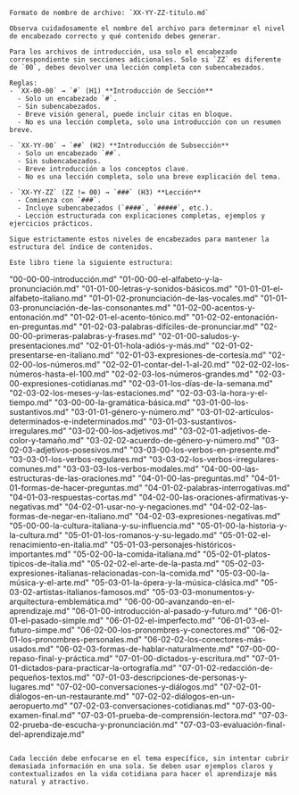 ```
Formato de nombre de archivo: `XX-YY-ZZ-titulo.md`

Observa cuidadosamente el nombre del archivo para determinar el nivel de encabezado correcto y qué contenido debes generar.

Para los archivos de introducción, usa solo el encabezado correspondiente sin secciones adicionales. Solo si `ZZ` es diferente de `00`, debes devolver una lección completa con subencabezados.

Reglas:
- `XX-00-00` → `#` (H1) **Introducción de Sección**
  - Solo un encabezado `#`.
  - Sin subencabezados.
  - Breve visión general, puede incluir citas en bloque.
  - No es una lección completa, solo una introducción con un resumen breve.

- `XX-YY-00` → `##` (H2) **Introducción de Subsección**
  - Solo un encabezado `##`.
  - Sin subencabezados.
  - Breve introducción a los conceptos clave.
  - No es una lección completa, solo una breve explicación del tema.

- `XX-YY-ZZ` (ZZ != 00) → `###` (H3) **Lección**
  - Comienza con `###`.
  - Incluye subencabezados (`####`, `#####`, etc.).
  - Lección estructurada con explicaciones completas, ejemplos y ejercicios prácticos.

Sigue estrictamente estos niveles de encabezados para mantener la estructura del índice de contenidos.

Este libro tiene la siguiente estructura:

```
"00-00-00-introducción.md"
"01-00-00-el-alfabeto-y-la-pronunciación.md"
"01-01-00-letras-y-sonidos-básicos.md"
"01-01-01-el-alfabeto-italiano.md"
"01-01-02-pronunciación-de-las-vocales.md"
"01-01-03-pronunciación-de-las-consonantes.md"
"01-02-00-acentos-y-entonación.md"
"01-02-01-el-acento-tónico.md"
"01-02-02-entonación-en-preguntas.md"
"01-02-03-palabras-difíciles-de-pronunciar.md"
"02-00-00-primeras-palabras-y-frases.md"
"02-01-00-saludos-y-presentaciones.md"
"02-01-01-hola-adiós-y-más.md"
"02-01-02-presentarse-en-italiano.md"
"02-01-03-expresiones-de-cortesía.md"
"02-02-00-los-números.md"
"02-02-01-contar-del-1-al-20.md"
"02-02-02-los-números-hasta-el-100.md"
"02-02-03-los-números-grandes.md"
"02-03-00-expresiones-cotidianas.md"
"02-03-01-los-días-de-la-semana.md"
"02-03-02-los-meses-y-las-estaciones.md"
"02-03-03-la-hora-y-el-tiempo.md"
"03-00-00-la-gramática-básica.md"
"03-01-00-los-sustantivos.md"
"03-01-01-género-y-número.md"
"03-01-02-artículos-determinados-e-indeterminados.md"
"03-01-03-sustantivos-irregulares.md"
"03-02-00-los-adjetivos.md"
"03-02-01-adjetivos-de-color-y-tamaño.md"
"03-02-02-acuerdo-de-género-y-número.md"
"03-02-03-adjetivos-posesivos.md"
"03-03-00-los-verbos-en-presente.md"
"03-03-01-los-verbos-regulares.md"
"03-03-02-los-verbos-irregulares-comunes.md"
"03-03-03-los-verbos-modales.md"
"04-00-00-las-estructuras-de-las-oraciones.md"
"04-01-00-las-preguntas.md"
"04-01-01-formas-de-hacer-preguntas.md"
"04-01-02-palabras-interrogativas.md"
"04-01-03-respuestas-cortas.md"
"04-02-00-las-oraciones-afirmativas-y-negativas.md"
"04-02-01-usar-no-y-negaciones.md"
"04-02-02-las-formas-de-negar-en-italiano.md"
"04-02-03-expresiones-negativas.md"
"05-00-00-la-cultura-italiana-y-su-influencia.md"
"05-01-00-la-historia-y-la-cultura.md"
"05-01-01-los-romanos-y-su-legado.md"
"05-01-02-el-renacimiento-en-italia.md"
"05-01-03-personajes-históricos-importantes.md"
"05-02-00-la-comida-italiana.md"
"05-02-01-platos-típicos-de-italia.md"
"05-02-02-el-arte-de-la-pasta.md"
"05-02-03-expresiones-italianas-relacionadas-con-la-comida.md"
"05-03-00-la-música-y-el-arte.md"
"05-03-01-la-ópera-y-la-música-clásica.md"
"05-03-02-artistas-italianos-famosos.md"
"05-03-03-monumentos-y-arquitectura-emblemática.md"
"06-00-00-avanzando-en-el-aprendizaje.md"
"06-01-00-introducción-al-pasado-y-futuro.md"
"06-01-01-el-pasado-simple.md"
"06-01-02-el-imperfecto.md"
"06-01-03-el-futuro-simpe.md"
"06-02-00-los-pronombres-y-conectores.md"
"06-02-01-los-pronombres-personales.md"
"06-02-02-los-conectores-más-usados.md"
"06-02-03-formas-de-hablar-naturalmente.md"
"07-00-00-repaso-final-y-práctica.md"
"07-01-00-dictados-y-escritura.md"
"07-01-01-dictados-para-practicar-la-ortografía.md"
"07-01-02-redacción-de-pequeños-textos.md"
"07-01-03-descripciones-de-personas-y-lugares.md"
"07-02-00-conversaciones-y-diálogos.md"
"07-02-01-diálogos-en-un-restaurante.md"
"07-02-02-diálogos-en-un-aeropuerto.md"
"07-02-03-conversaciones-cotidianas.md"
"07-03-00-examen-final.md"
"07-03-01-prueba-de-comprensión-lectora.md"
"07-03-02-prueba-de-escucha-y-pronunciación.md"
"07-03-03-evaluación-final-del-aprendizaje.md"
```

Cada lección debe enfocarse en el tema específico, sin intentar cubrir demasiada información en una sola. Se deben usar ejemplos claros y contextualizados en la vida cotidiana para hacer el aprendizaje más natural y atractivo.